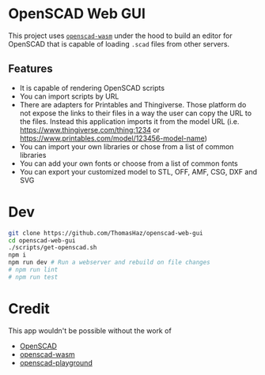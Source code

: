 # OpenSCAD Web GUI

This project uses [`openscad-wasm`](https://github.com/openscad/openscad-wasm) under the hood to
build an editor for OpenSCAD that is capable of loading `.scad` files from other servers.

## Features

- It is capable of rendering OpenSCAD scripts
- You can import scripts by URL
- There are adapters for Printables and Thingiverse. Those platform do not expose the
  links to their files in a way the user can copy the URL to the files. Instead this
  application imports it from the model URL (i.e. https://www.thingiverse.com/thing:1234
  or https://www.printables.com/model/123456-model-name)
- You can import your own libraries or chose from a list of common libraries
- You can add your own fonts or choose from a list of common fonts
- You can export your customized model to STL, OFF, AMF, CSG, DXF and SVG

# Dev

```bash
git clone https://github.com/ThomasHaz/openscad-web-gui
cd openscad-web-gui
./scripts/get-openscad.sh
npm i
npm run dev # Run a webserver and rebuild on file changes
# npm run lint
# npm run test
```

# Credit

This app wouldn't be possible without the work of

- [OpenSCAD](https://openscad.org/)
- [openscad-wasm](https://github.com/openscad/openscad-wasm)
- [openscad-playground](https://github.com/openscad/openscad-playground)

